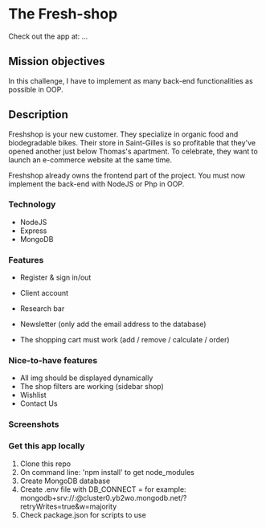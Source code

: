 # The Fresh-shop
Check out the app at: ...

## Mission objectives
In this challenge, I have to implement as many back-end functionalities as possible in OOP. 

## Description
Freshshop is your new customer. They specialize in organic food and biodegradable bikes. Their store in Saint-Gilles is so profitable that they've opened another just below Thomas's apartment. To celebrate, they want to launch an e-commerce website at the same time.

Freshshop already owns the frontend part of the project. You must now implement the back-end with NodeJS or Php in OOP.

### Technology

- NodeJS
- Express
- MongoDB

### Features

- Register & sign in/out

- Client account

- Research bar

- Newsletter (only add the email address to the database)

- The shopping cart must work (add / remove / calculate / order)


### Nice-to-have features

- All img should be displayed dynamically
- The shop filters are working (sidebar shop)
- Wishlist
- Contact Us

### Screenshots

### Get this app locally

1. Clone this repo
2. On command line: 'npm install' to get node_modules
3. Create MongoDB database
4. Create .env file with DB_CONNECT = <connection to Mongodb> for example: mongodb+srv://<USERNAME>:<DBPASSWORD>@cluster0.yb2wo.mongodb.net/<DBNAME>?retryWrites=true&w=majority
5. Check package.json for scripts to use
